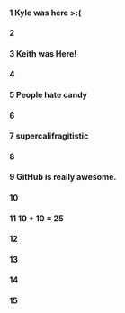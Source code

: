 #### 1 Kyle was here >:(
#### 2
#### 3 Keith was Here!
#### 4
#### 5 People hate candy
#### 6
#### 7 supercalifragitistic
#### 8
#### 9 GitHub is really awesome.
#### 10
#### 11 10 + 10 = 25
#### 12
#### 13
#### 14
#### 15
